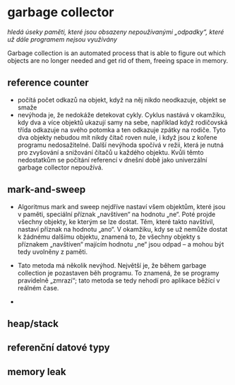 # garbage collector

_hledá úseky paměti, které jsou obsazeny nepoužívanými „odpadky“, které už dále programem nejsou využívány_

Garbage collection is an automated process that is able to figure out which objects are no longer needed and get rid of them, freeing space in memory.


## reference counter
* počítá počet odkazů na objekt, když na něj nikdo neodkazuje, objekt se smaže
* nevýhoda je, že nedokáže detekovat cykly. Cyklus nastává v okamžiku, kdy dva a více objektů ukazují samy na sebe, například když rodičovská třída odkazuje na svého potomka a ten odkazuje zpátky na rodiče. Tyto dva objekty nebudou mít nikdy čítač roven nule, i když jsou z kořene programu nedosažitelné. Další nevýhoda spočívá v režii, která je nutná pro zvyšování a snižování čítačů u každého objektu. Kvůli těmto nedostatkům se počítání referencí v dnešní době jako univerzální garbage collector nepoužívá.

## mark-and-sweep
* Algoritmus mark and sweep nejdříve nastaví všem objektům, které jsou v paměti, speciální příznak „navštíven“ na hodnotu „ne“. Poté projde všechny objekty, ke kterým se lze dostat. Těm, které takto navštívil, nastaví příznak na hodnotu „ano“. V okamžiku, kdy se už nemůže dostat k žádnému dalšímu objektu, znamená to, že všechny objekty s příznakem „navštíven“ majícím hodnotu „ne“ jsou odpad – a mohou být tedy uvolněny z paměti.

* Tato metoda má několik nevýhod. Největší je, že během garbage collection je pozastaven běh programu. To znamená, že se programy pravidelně „zmrazí“; tato metoda se tedy nehodí pro aplikace běžící v reálném čase.
* 
## heap/stack

## referenční datové typy

## memory leak
